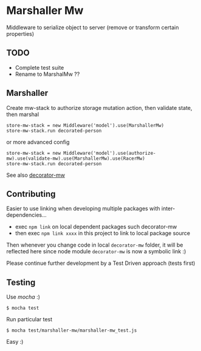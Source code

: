 # Marshaller Mw

Middleware to serialize object to server (remove or transform certain properties)

## TODO

* Complete test suite
* Rename to MarshalMw ??

## Marshaller

Create mw-stack to authorize storage mutation action, then validate state, then marshal

```LiveScript
store-mw-stack = new Middleware('model').use(MarshallerMw)
store-mw-stack.run decorated-person
```

or more advanced config

```LiveScript
store-mw-stack = new Middleware('model').use(authorize-mw).use(validate-mw).use(MarshallerMw).use(RacerMw)
store-mw-stack.run decorated-person
```

See also [decorator-mw](https://github.com/kristianmandrup/decorator-mw)

## Contributing

Easier to use linking when developing multiple packages with inter-dependencies...

* exec `npm link` on local dependent packages such decorator-mw
* then exec `npm link xxxx` in this project to link to local package source

Then whenever you change code in local `decorator-mw` folder, it will be reflected here
since node module `decorator-mw` is now a symbolic link :)

Please continue further development by a Test Driven approach (tests first)

## Testing

Use *mocha* :)

`$ mocha test`

Run particular test

`$ mocha test/marshaller-mw/marshaller-mw_test.js`

Easy :)